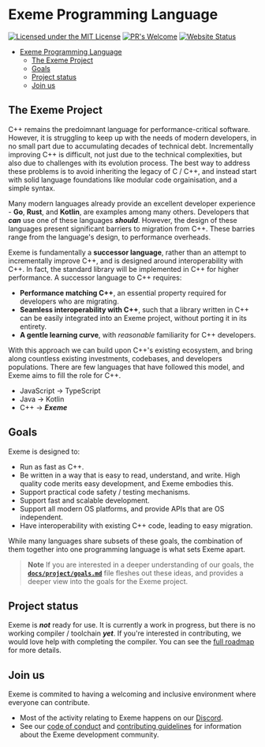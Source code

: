 # Exeme Programming Language

[![Licensed under the MIT License](https://img.shields.io/badge/License-MIT-blue.svg)](https://github.com/skifli/exeme/blob/master/LICENSE)
[![PR's Welcome](https://img.shields.io/badge/PRs%20-welcome-brightgreen.svg)](https://github.com/skifli/exeme/pulls)
[![Website Status](https://img.shields.io/website?down_message=offline&up_message=online&url=https%3A%2F%2Fskifli.github.io%2Fexeme)](https://skifli.github.io/exeme)

- [Exeme Programming Language](#exeme-programming-language)
  - [The Exeme Project](#the-exeme-project)
  - [Goals](#goals)
  - [Project status](#project-status)
  - [Join us](#join-us)


## The Exeme Project

C++ remains the predoimnant language for performance-critical software. However, it is struggling to keep up with the needs of modern developers, in no small part due to accumulating decades of technical debt. Incrementally improving C++ is difficult, not just due to the technical complexities, but also due to challenges with its evolution process. The best way to address these problems is to avoid inheriting the legacy of C / C++, and instead start with solid language foundations like modular code orgainisation, and a simple syntax.

Many modern languages already provide an excellent developer experience - **Go**, **Rust**, and **Kotlin**, are examples among many others. Developers that ***can*** use one of these languages ***should***. However, the design of these languages present significant barriers to migration from C++. These barries range from the language's design, to performance overheads.

Exeme is fundamentally a **successor language**, rather than an attempt to incrementally improve C++, and is designed around interoperability with C++. In fact, the standard library will be implemented in C++ for higher performance. A successor language to C++ requires:

* **Performance matching C++**, an essential property required for developers who are migrating.
* **Seamless interoperability with C++**, such that a library written in C++ can be easily integrated into an Exeme project, without porting it in its entirety.
* **A gentle learning curve**, with *reasonable* familiarity for C++ developers.

With this approach we can build upon C++'s existing ecosystem, and bring along countless existing investments, codebases, and developers populations. There are few languages that have followed this model, and Exeme aims to fill the role for C++.

* JavaScript -> TypeScript
* Java -> Kotlin
* C++ -> ***Exeme***

## Goals

Exeme is designed to:

* Run as fast as C++.
* Be written in a way that is easy to read, understand, and write. High quality code merits easy development, and Exeme embodies this.
* Support practical code safety / testing mechanisms.
* Support fast and scalable development.
* Support all modern OS platforms, and provide APIs that are OS independent.
* Have interoperability with existing C++ code, leading to easy migration.

While many languages share subsets of these goals, the combination of them together into one programming language is what sets Exeme apart.

> **Note** If you are interested in a deeper understanding of our goals, the [**`docs/project/goals.md`**](docs/project/goals.md) file fleshes out these ideas, and provides a deeper view into the goals for the Exeme project.

## Project status

Exeme is ***not*** ready for use. It is currently a work in progress, but there is no working compiler / toolchain ***yet***. If you're interested in contributing, we would love help with completing the compiler. You can see the [full roadmap](/docs/project/roadmap.md) for more details.

## Join us

Exeme is commited to having a welcoming and inclusive environment where everyone can contribute.

* Most of the activity relating to Exeme happens on our [Discord](https://discord.gg/9SCfXMZKSf).
* See our [code of conduct](CODE_OF_CONDUCT.md) and [contributing guidelines](CONTRIBUTING.md) for information about the Exeme development community.